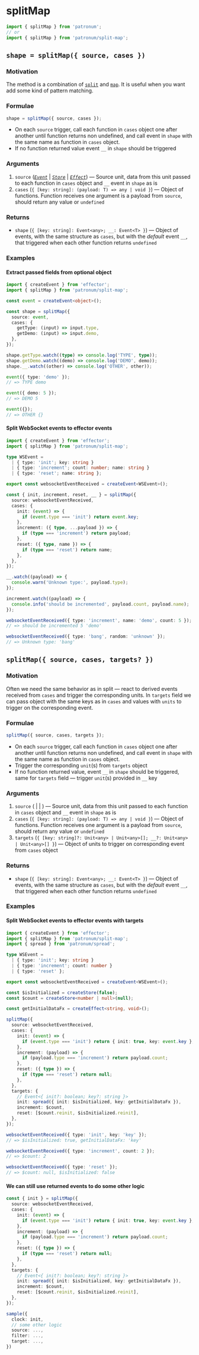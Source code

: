 # splitMap

```ts
import { splitMap } from 'patronum';
// or
import { splitMap } from 'patronum/split-map';
```

## `shape = splitMap({ source, cases })`

### Motivation

The method is a combination of [`split`] and [`map`].
It is useful when you want add some kind of pattern matching.

[`split`]: https://effector.dev/docs/api/effector/split
[`map`]: https://effector.dev/docs/api/effector/event#mapfn

### Formulae

```ts
shape = splitMap({ source, cases });
```

- On each `source` trigger, call each function in `cases` object one after another until function returns non undefined, and call event in `shape` with the same name as function in `cases` object.
- If no function returned value event `__` in `shape` should be triggered

### Arguments

1. `source` ([_`Event`_] | [_`Store`_] | [_`Effect`_]) — Source unit, data from this unit passed to each function in `cases` object and `__` event in `shape` as is
2. `cases` (`{ [key: string]: (payload: T) => any | void }`) — Object of functions. Function receives one argument is a payload from `source`, should return any value or `undefined`

### Returns

- `shape` (`{ [key: string]: Event<any>; __: Event<T> }`) — Object of events, with the same structure as `cases`, but with the _default_ event `__`, that triggered when each other function returns `undefined`

[_`event`_]: https://effector.dev/docs/api/effector/event
[_`effect`_]: https://effector.dev/docs/api/effector/effect
[_`store`_]: https://effector.dev/docs/api/effector/store

### Examples

#### Extract passed fields from optional object

```ts
import { createEvent } from 'effector';
import { splitMap } from 'patronum/split-map';

const event = createEvent<object>();

const shape = splitMap({
  source: event,
  cases: {
    getType: (input) => input.type,
    getDemo: (input) => input.demo,
  },
});

shape.getType.watch((type) => console.log('TYPE', type));
shape.getDemo.watch((demo) => console.log('DEMO', demo));
shape.__.watch((other) => console.log('OTHER', other));

event({ type: 'demo' });
// => TYPE demo

event({ demo: 5 });
// => DEMO 5

event({});
// => OTHER {}
```

#### Split WebSocket events to effector events

```ts
import { createEvent } from 'effector';
import { splitMap } from 'patronum/split-map';

type WSEvent =
  | { type: 'init'; key: string }
  | { type: 'increment'; count: number; name: string }
  | { type: 'reset'; name: string };

export const websocketEventReceived = createEvent<WSEvent>();

const { init, increment, reset, __ } = splitMap({
  source: websocketEventReceived,
  cases: {
    init: (event) => {
      if (event.type === 'init') return event.key;
    },
    increment: ({ type, ...payload }) => {
      if (type === 'increment') return payload;
    },
    reset: ({ type, name }) => {
      if (type === 'reset') return name;
    },
  },
});

__.watch((payload) => {
  console.warn('Unknown type:', payload.type);
});

increment.watch((payload) => {
  console.info('should be incremented', payload.count, payload.name);
});

websocketEventReceived({ type: 'increment', name: 'demo', count: 5 });
// => should be incremented 5 'demo'

websocketEventReceived({ type: 'bang', random: 'unknown' });
// => Unknown type: 'bang'
```

## `splitMap({ source, cases, targets? })`

### Motivation

Often we need the same behavior as in split — react to derived events received from `cases` and trigger the corresponding units. In `targets` field we can pass object with the same keys as in `cases` and values with `units` to trigger on the corresponding event.

### Formulae

```ts
splitMap({ source, cases, targets });
```

- On each `source` trigger, call each function in `cases` object one after another until function returns non undefined, and call event in `shape` with the same name as function in `cases` object.
- Trigger the corresponding `unit`(s) from `targets` object
- If no function returned value, event `__` in `shape` should be triggered, same for `targets` field — trigger `unit`(s) provided in `__` key

### Arguments

1. `source` ( | | ) — Source unit, data from this unit passed to each function in `cases` object and `__` event in `shape` as is
2. `cases` (`{ [key: string]: (payload: T) => any | void }`) — Object of functions. Function receives one argument is a payload from `source`, should return any value or `undefined`
3. `targets` (`{ [key: string]?: Unit<any> | Unit<any>[]; __?: Unit<any> | Unit<any>[] }`) — Object of units to trigger on corresponding event from `cases` object

### Returns

- `shape` (`{ [key: string]: Event<any>; __: Event<T> }`) — Object of events, with the same structure as `cases`, but with the _default_ event `__`, that triggered when each other function returns `undefined`

### Examples

#### Split WebSocket events to effector events with targets

```ts
import { createEvent } from 'effector';
import { splitMap } from 'patronum/split-map';
import { spread } from 'patronum/spread';

type WSEvent =
  | { type: 'init'; key: string }
  | { type: 'increment'; count: number }
  | { type: 'reset' };

export const websocketEventReceived = createEvent<WSEvent>();

const $isInitialized = createStore(false);
const $count = createStore<number | null>(null);

const getInitialDataFx = createEffect<string, void>();

splitMap({
  source: websocketEventReceived,
  cases: {
    init: (event) => {
      if (event.type === 'init') return { init: true, key: event.key };
    },
    increment: (payload) => {
      if (payload.type === 'increment') return payload.count;
    },
    reset: ({ type }) => {
      if (type === 'reset') return null;
    },
  },
  targets: {
    // Event<{ init?: boolean; key?: string }>
    init: spread({ init: $isInitialized, key: getInitialDataFx }),
    increment: $count,
    reset: [$count.reinit, $isInitialized.reinit],
  },
});

websocketEventReceived({ type: 'init', key: 'key' });
// => $isInitialized: true, getInitialDataFx: 'key'

websocketEventReceived({ type: 'increment', count: 2 });
// => $count: 2

websocketEventReceived({ type: 'reset' });
// => $count: null, $isInitialized: false
```

#### We can still use returned events to do some other logic

```ts
const { init } = splitMap({
  source: websocketEventReceived,
  cases: {
    init: (event) => {
      if (event.type === 'init') return { init: true, key: event.key };
    },
    increment: (payload) => {
      if (payload.type === 'increment') return payload.count;
    },
    reset: ({ type }) => {
      if (type === 'reset') return null;
    },
  },
  targets: {
    // Event<{ init?: boolean; key?: string }>
    init: spread({ init: $isInitialized, key: getInitialDataFx }),
    increment: $count,
    reset: [$count.reinit, $isInitialized.reinit],
  },
});

sample({
  clock: init,
  // some other logic
  source: ...,
  filter: ...,
  target: ...,
})
```
